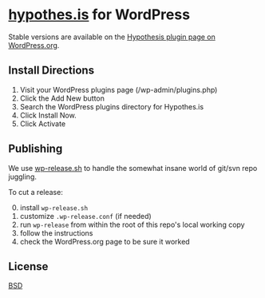 # [hypothes.is](http://hypothes.is/) for WordPress

Stable versions are available on the
[Hypothesis plugin page on WordPress.org](https://wordpress.org/plugins/hypothesis/).

## Install Directions

1. Visit your WordPress plugins page (/wp-admin/plugins.php)
2. Click the Add New button
3. Search the WordPress plugins directory for Hypothes.is
4. Click Install Now.
5. Click Activate

## Publishing

We use [wp-release.sh](https://github.com/sun/wordpress-git-svn-release) to
handle the somewhat insane world of git/svn repo juggling.

To cut a release:

0. install `wp-release.sh`
1. customize `.wp-release.conf` (if needed)
2. run `wp-release` from within the root of this repo's local working copy
3. follow the instructions
4. check the WordPress.org page to be sure it worked

## License

[BSD](http://opensource.org/licenses/BSD-2-Clause)
